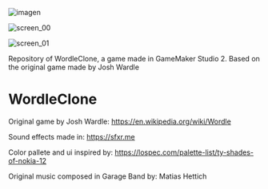 ![imagen](https://user-images.githubusercontent.com/7623785/221444822-232c4dff-1296-4fec-91ab-a4528d17c251.png)

![screen_00](https://github.com/user-attachments/assets/cf7f40c4-4a0c-48fb-b493-fbb780442c2f)

![screen_01](https://github.com/user-attachments/assets/9065e472-171b-4b50-b0b8-09953e460c9a)

Repository of WordleClone, a game made in GameMaker Studio 2. Based on the original game made by Josh Wardle 

# WordleClone

Original game by Josh Wardle:
https://en.wikipedia.org/wiki/Wordle

Sound effects made in: https://sfxr.me

Color pallete and ui inspired by:
https://lospec.com/palette-list/ty-shades-of-nokia-12

Original music composed in Garage Band by:
Matias Hettich
